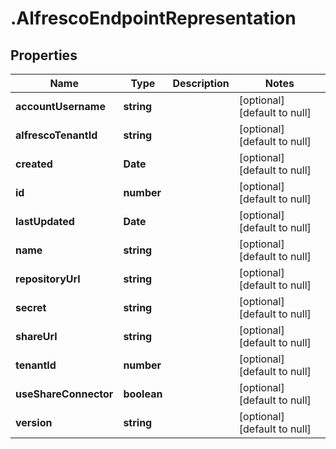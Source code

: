 # .AlfrescoEndpointRepresentation

## Properties
Name | Type | Description | Notes
------------ | ------------- | ------------- | -------------
**accountUsername** | **string** |  | [optional] [default to null]
**alfrescoTenantId** | **string** |  | [optional] [default to null]
**created** | **Date** |  | [optional] [default to null]
**id** | **number** |  | [optional] [default to null]
**lastUpdated** | **Date** |  | [optional] [default to null]
**name** | **string** |  | [optional] [default to null]
**repositoryUrl** | **string** |  | [optional] [default to null]
**secret** | **string** |  | [optional] [default to null]
**shareUrl** | **string** |  | [optional] [default to null]
**tenantId** | **number** |  | [optional] [default to null]
**useShareConnector** | **boolean** |  | [optional] [default to null]
**version** | **string** |  | [optional] [default to null]


